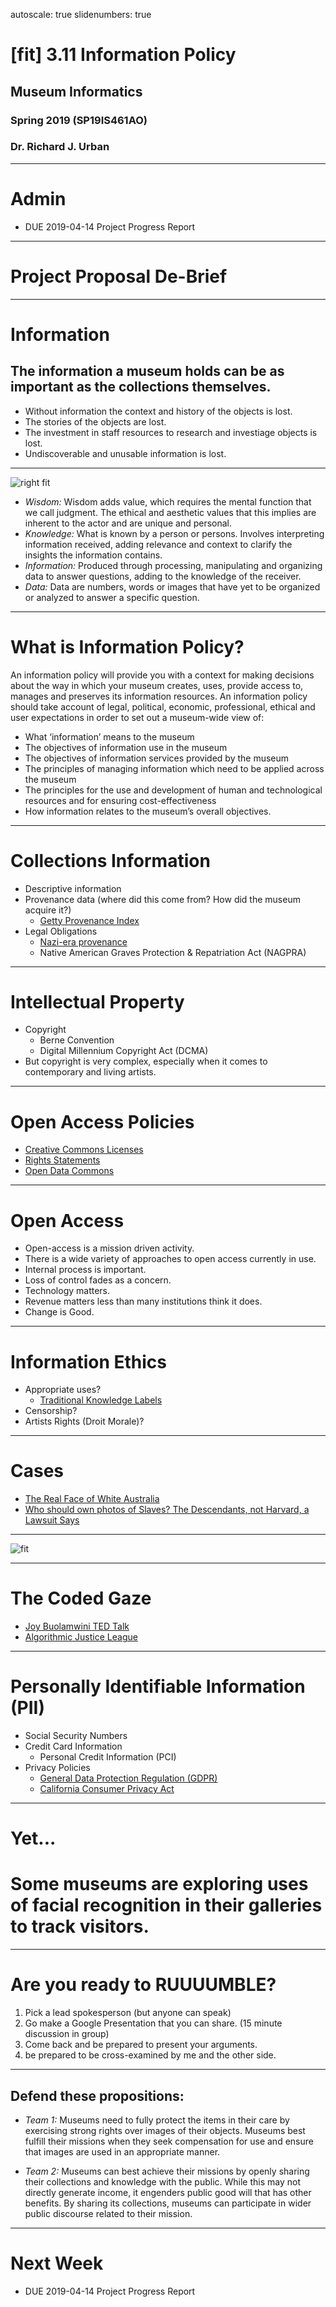 autoscale: true
slidenumbers: true

# [fit] 3.11 Information Policy

## Museum Informatics
### Spring 2019 (SP19IS461AO)
### Dr. Richard J. Urban

---
# Admin
* DUE 2019-04-14 Project Progress Report

---
# Project Proposal De-Brief

---
# Information
## The information a museum holds can be as important as the collections themselves.

* Without information the context and history of the objects is lost.
* The stories of the objects are lost.
* The investment in staff resources to research and investiage objects is lost.
* Undiscoverable and unusable information is lost.

---
![right fit](images/DIKW_Pyramid.svg.png)

* _Wisdom:_ Wisdom adds value, which requires the mental function that we call judgment. The ethical and aesthetic values that this implies are inherent to the actor and are unique and personal.
* _Knowledge:_ What is known by a person or persons. Involves interpreting information received, adding relevance and context to clarify the insights the information contains.
* _Information:_ Produced through processing, manipulating and organizing data to answer questions, adding to the knowledge of the receiver.
* _Data:_ Data are numbers, words or images that have yet to be organized or analyzed to answer a specific question.

---
# What is Information Policy?

An information policy will provide you with a context for making decisions about the way in which your museum creates, uses, provide access to, manages and preserves its information resources. An information policy should take account of legal, political, economic, professional, ethical and user expectations in order to set out a museum-wide view of:

* What ‘information’ means to the museum
* The objectives of information use in the museum
* The objectives of information services provided by the museum
* The principles of managing information which need to be applied across the museum
* The principles for the use and development of human and technological resources and for ensuring cost-effectiveness
* How information relates to the museum’s overall objectives.

---
# Collections Information
* Descriptive information
* Provenance data (where did this come from? How did the museum acquire it?)
  * [Getty Provenance Index](http://www.getty.edu/research/tools/provenance/search.html)
* Legal Obligations
  * [Nazi-era provenance](http://www.nepip.org/)
  * Native American Graves Protection & Repatriation Act (NAGPRA)

---
# Intellectual Property

* Copyright
  * Berne Convention
  * Digital Millennium Copyright Act (DCMA)
* But copyright is very complex, especially when it comes to contemporary and living artists.

---
# Open Access Policies

* [Creative Commons Licenses](https://creativecommons.org/)
* [Rights Statements](https://rightsstatements.org/en/)
* [Open Data Commons](https://opendatacommons.org/)

---
# Open Access
* Open-access is a mission driven activity.
* There is a wide variety of approaches to open access currently in use.
* Internal process is important.
* Loss of control fades as a concern.
* Technology matters.
* Revenue matters less than many institutions think it does.
* Change is Good.


---
# Information Ethics
* Appropriate uses?
  * [Traditional Knowledge Labels](http://localcontexts.org/tk-labels/)
* Censorship?
* Artists Rights (Droit Morale)?

---
# Cases
* [The Real Face of White Australia](http://invisibleaustralians.org/faces/)
* [Who should own photos of Slaves? The Descendants, not Harvard, a Lawsuit Says](https://www.nytimes.com/2019/03/20/us/slave-photographs-harvard.html)

---

![fit](images/seb.png)

---
# The Coded Gaze

* [Joy Buolamwini TED Talk](https://youtu.be/UG_X_7g63rY)
* [Algorithmic Justice League](https://www.ajlunited.org/the-coded-gaze)

---
# Personally Identifiable Information (PII)
* Social Security Numbers
* Credit Card Information
  * Personal Credit Information (PCI)
* Privacy Policies
  * [General Data Protection Regulation (GDPR)](https://en.wikipedia.org/wiki/General_Data_Protection_Regulation)
  * [California Consumer Privacy Act](https://en.wikipedia.org/wiki/California_Consumer_Privacy_Act)

---
# Yet...
# Some museums are exploring uses of facial recognition in their galleries to track visitors.
---
# Are you ready to RUUUUMBLE?

1. Pick a lead spokesperson (but anyone can speak)
1. Go make a Google Presentation that you can share. (15 minute discussion in group)
1. Come back and be prepared to present your arguments.
1. be prepared to be cross-examined by me and the other side.

---
## Defend these propositions:

* _Team 1:_  Museums need to fully protect the items in their care by exercising strong rights over images of their objects.  Museums best fulfill their missions when they seek compensation for use and ensure that images are used in an appropriate manner.

* _Team 2:_  Museums can best achieve their missions by openly sharing their collections and knowledge with the public.  While this may not directly generate income, it engenders public good will that has other benefits.  By sharing its collections, museums can participate in wider public discourse related to their mission.   

---
# Next Week

* DUE 2019-04-14 Project Progress Report

